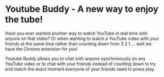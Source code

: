 # Youtube Buddy - A new way to enjoy the tube!

Have you ever wanted another way to watch YouTube in real time with anyone on that video? Or when wanting to watch a YouTube video with your friends at the same time rather than counting down from 3 2 1 ... well we have the Chrome extension for you!

Youtube Buddy allows you to chat with anyone synchronously on any YouTube video or to chat with your friends instead of counting down to try and match the exact moment everyone of your friends need to press play.
